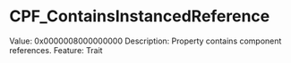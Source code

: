 # CPF_ContainsInstancedReference

Value: 0x0000008000000000
Description: Property contains component references.
Feature: Trait